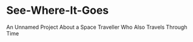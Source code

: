See-Where-It-Goes
=================

An Unnamed Project About a Space Traveller Who Also Travels Through Time
